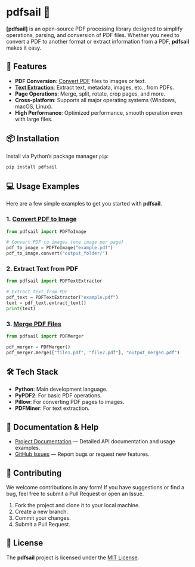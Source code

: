 # pdfsail 🚢

**[pdfsail]** is an open-source PDF processing library designed to simplify operations, parsing, and conversion of PDF files. Whether you need to convert a PDF to another format or extract information from a PDF, **pdfsail** makes it easy.

## 🚀 Features

- **PDF Conversion**: [Convert PDF](https://www.pdfsail.com/pdf-to-word) files to images or text.
- **[Text Extraction](https://www.pdfsail.com/pdf-ocr)**: Extract text, metadata, images, etc., from PDFs.
- **Page Operations**: Merge, split, rotate, crop pages, and more.
- **Cross-platform**: Supports all major operating systems (Windows, macOS, Linux).
- **High Performance**: Optimized performance, smooth operation even with large files.

## 📦 Installation

Install via Python’s package manager `pip`:

```bash
pip install pdfsail
```

## 💻 Usage Examples

Here are a few simple examples to get you started with **pdfsail**.

### 1. [Convert PDF to Image](https://www.pdfsail.com/pdf-to-jpg)

```python
from pdfsail import PDFToImage

# Convert PDF to images (one image per page)
pdf_to_image = PDFToImage("example.pdf")
pdf_to_image.convert("output_folder/")
```

### 2. Extract Text from PDF

```python
from pdfsail import PDFTextExtractor

# Extract text from PDF
pdf_text = PDFTextExtractor("example.pdf")
text = pdf_text.extract_text()
print(text)
```

### 3. [Merge PDF Files](https://www.pdfsail.com/merge-pdf)

```python
from pdfsail import PDFMerger

pdf_merger = PDFMerger()
pdf_merger.merge(["file1.pdf", "file2.pdf"], "output_merged.pdf")
```

## 🛠️ Tech Stack

- **Python**: Main development language.
- **PyPDF2**: For basic PDF operations.
- **Pillow**: For converting PDF pages to images.
- **PDFMiner**: For text extraction.

## 📄 Documentation & Help

- [Project Documentation](https://pdfsail.readthedocs.io) — Detailed API documentation and usage examples.
- [GitHub Issues](https://github.com/yourusername/pdfsail/issues) — Report bugs or request new features.

## 🤝 Contributing

We welcome contributions in any form! If you have suggestions or find a bug, feel free to submit a Pull Request or open an Issue.

1. Fork the project and clone it to your local machine.
2. Create a new branch.
3. Commit your changes.
4. Submit a Pull Request.

## 📝 License

The **pdfsail** project is licensed under the [MIT License](LICENSE).
